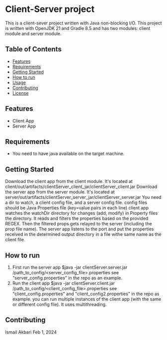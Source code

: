 # Client-Server project

This is a client-sever project written with Java non-blocking I/O.
This project is written with OpenJDK 21 and Gradle 8.5 and has two modules: client module and server module. 

## Table of Contents

- [Features](#features)
- [Requirements](#requirements)
- [Getting Started](#getting-started)
- [How to run](#how-to-run)
- [Usage](#usage)
- [Contributing](#contributing)
- [License](#license)

## Features

- Client App
- Server App

## Requirements

- You need to have java available on the target machine.

## Getting Started
Download the client app from the client module. It's located at client/out/artifacts/clientServer_client_jar/clientServer_client.jar
Download the server app from the server module. It's located at server/out/artifacts/clientServer_server_jar/clientServer_server.jar
You need a dir to watch, a client config file, and a server config file. config files should be Java Properties file (key=value pairs in each line)
client app watches the watchDir directory for changes (add, modify) in Property files the directory. It reads and filters the properties based on the provided REGEX. Then the filtered props gets relayed to the server (including the prop file name).
The server app listens to the port and put the properties received in the determined output directory in a file withe same name as the client file.

## How to run
1. First run the server app
   $java -jar clientServer.server.jar /path_to_config/<server_config_file>.properties
   see "server_config.properties" in the repo as an example.
2. Run the client app
    $java -jar clientServer.client.jar /path_to_config/<client_config_file>.properties
    see "client_config.properties" and "client_config2.properties" in the repo as example.
    you can run multiple instances of the client app (with the same or different config file). It uses multithreading.



## Contributing
Ismail Akbari Feb 1, 2024